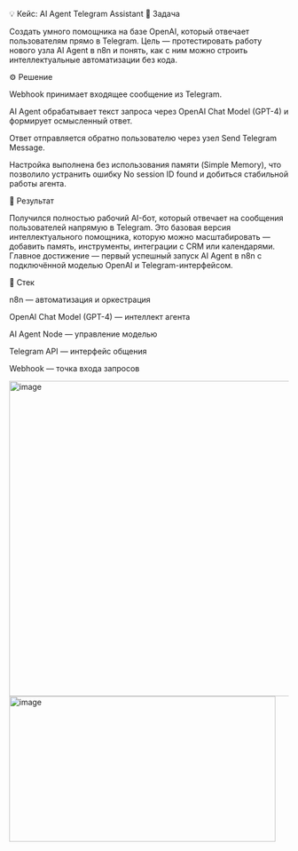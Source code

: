 💡 Кейс: AI Agent Telegram Assistant
🧩 Задача

Создать умного помощника на базе OpenAI, который отвечает пользователям прямо в Telegram.
Цель — протестировать работу нового узла AI Agent в n8n и понять, как с ним можно строить интеллектуальные автоматизации без кода.

⚙️ Решение

Webhook принимает входящее сообщение из Telegram.

AI Agent обрабатывает текст запроса через OpenAI Chat Model (GPT-4) и формирует осмысленный ответ.

Ответ отправляется обратно пользователю через узел Send Telegram Message.

Настройка выполнена без использования памяти (Simple Memory), что позволило устранить ошибку No session ID found и добиться стабильной работы агента.

🚀 Результат

Получился полностью рабочий AI-бот, который отвечает на сообщения пользователей напрямую в Telegram.
Это базовая версия интеллектуального помощника, которую можно масштабировать — добавить память, инструменты, интеграции с CRM или календарями.
Главное достижение — первый успешный запуск AI Agent в n8n с подключённой моделью OpenAI и Telegram-интерфейсом.

🧠 Стек

n8n — автоматизация и оркестрация

OpenAI Chat Model (GPT-4) — интеллект агента

AI Agent Node — управление моделью

Telegram API — интерфейс общения

Webhook — точка входа запросов

<img width="1513" height="568" alt="image" src="https://github.com/user-attachments/assets/fce046bb-d003-4eed-b391-5be428d1107d" />


<img width="480" height="262" alt="image" src="https://github.com/user-attachments/assets/008d8927-fd5f-4f89-b496-bad67f912d07" />



